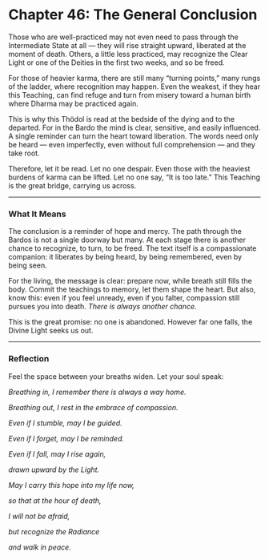 # Chapter 46: The General Conclusion

Those who are well-practiced may not even need to pass through the Intermediate State at all — they will rise straight upward, liberated at the moment of death. Others, a little less practiced, may recognize the Clear Light or one of the Deities in the first two weeks, and so be freed.

For those of heavier karma, there are still many “turning points,” many rungs of the ladder, where recognition may happen. Even the weakest, if they hear this Teaching, can find refuge and turn from misery toward a human birth where Dharma may be practiced again.

This is why this Thödol is read at the bedside of the dying and to the departed. For in the Bardo the mind is clear, sensitive, and easily influenced. A single reminder can turn the heart toward liberation. The words need only be heard — even imperfectly, even without full comprehension — and they take root.

Therefore, let it be read. Let no one despair. Even those with the heaviest burdens of karma can be lifted. Let no one say, “It is too late.” This Teaching is the great bridge, carrying us across.

---

### What It Means

The conclusion is a reminder of hope and mercy. The path through the Bardos is not a single doorway but many. At each stage there is another chance to recognize, to turn, to be freed. The text itself is a compassionate companion: it liberates by being heard, by being remembered, even by being seen.

For the living, the message is clear: prepare now, while breath still fills the body. Commit the teachings to memory, let them shape the heart. But also, know this: even if you feel unready, even if you falter, compassion still pursues you into death. *There is always another chance.*

This is the great promise: no one is abandoned. However far one falls, the Divine Light seeks us out.

---

### Reflection

Feel the space between your breaths widen. Let your soul speak:

*Breathing in, I remember there is always a way home.*

*Breathing out, I rest in the embrace of compassion.*

*Even if I stumble, may I be guided.*

*Even if I forget, may I be reminded.*

*Even if I fall, may I rise again,*

*drawn upward by the Light.*

*May I carry this hope into my life now,*

*so that at the hour of death,*

*I will not be afraid,*

*but recognize the Radiance*

*and walk in peace.*
